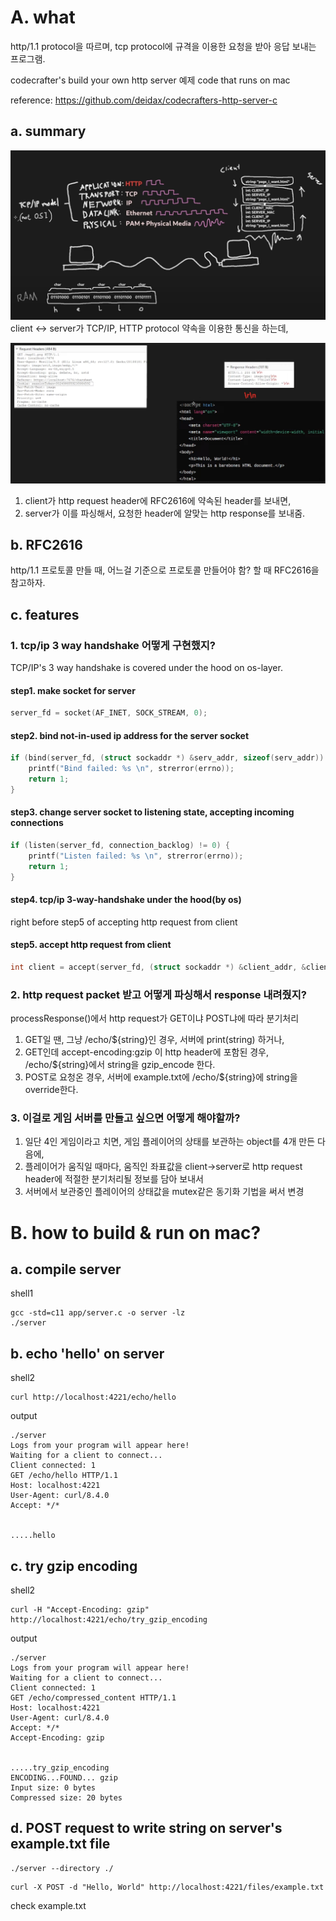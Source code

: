 # A. what
http/1.1 protocol을 따르며, tcp protocol에 규격을 이용한 요청을 받아 응답 보내는 프로그램.

codecrafter's build your own http server 예제 code that runs on mac

reference: https://github.com/deidax/codecrafters-http-server-c


## a. summary
![](images/2024-07-15-20-08-49.png)
client <-> server가 TCP/IP, HTTP protocol 약속을 이용한 통신을 하는데,

![](images/2024-07-15-20-09-57.png)
1. client가 http request header에 RFC2616에 약속된 header를 보내면,
2. server가 이를 파싱해서, 요청한 header에 알맞는 http response를 보내줌.



## b. RFC2616
http/1.1 프로토콜 만들 때,
어느걸 기준으로 프로토콜 만들어야 함?
할 때 RFC2616을 참고하자.


## c. features

### 1. tcp/ip 3 way handshake 어떻게 구현했지?
TCP/IP's 3 way handshake is covered under the hood on os-layer.

#### step1. make socket for server
```c
server_fd = socket(AF_INET, SOCK_STREAM, 0);
```

#### step2. bind not-in-used ip address for the server socket
```c
if (bind(server_fd, (struct sockaddr *) &serv_addr, sizeof(serv_addr)) != 0) {
	printf("Bind failed: %s \n", strerror(errno));
	return 1;
}
```

#### step3. change server socket to listening state, accepting incoming connections

```c
if (listen(server_fd, connection_backlog) != 0) {
	printf("Listen failed: %s \n", strerror(errno));
	return 1;
}
```

#### step4. tcp/ip 3-way-handshake under the hood(by os)

right before step5 of accepting http request from client


#### step5. accept http request from client
```c
int client = accept(server_fd, (struct sockaddr *) &client_addr, &client_addr_len);
```

### 2. http request packet 받고 어떻게 파싱해서 response 내려줬지?
processResponse()에서 http request가 GET이냐 POST냐에 따라 분기처리
1. GET일 땐, 그냥 /echo/${string}인 경우, 서버에 print(string) 하거나,
2. GET인데 accept-encoding:gzip 이 http header에 포함된 경우, /echo/${string}에서 string을 gzip_encode 한다.
3. POST로 요청온 경우, 서버에 example.txt에 /echo/${string}에 string을 override한다.


### 3. 이걸로 게임 서버를 만들고 싶으면 어떻게 해야할까?
1. 일단 4인 게임이라고 치면, 게임 플레이어의 상태를 보관하는 object를 4개 만든 다음에,
2. 플레이어가 움직일 때마다, 움직인 좌표값을 client->server로 http request header에 적절한 분기처리될 정보를 담아 보내서
3. 서버에서 보관중인 플레이어의 상태값을 mutex같은 동기화 기법을 써서 변경


# B. how to build & run on mac?

## a. compile server
shell1
```
gcc -std=c11 app/server.c -o server -lz
./server
```

## b. echo 'hello' on server
shell2
```
curl http://localhost:4221/echo/hello
```

output
```
./server
Logs from your program will appear here!
Waiting for a client to connect...
Client connected: 1
GET /echo/hello HTTP/1.1
Host: localhost:4221
User-Agent: curl/8.4.0
Accept: */*


.....hello
```


## c. try gzip encoding
shell2
```
curl -H "Accept-Encoding: gzip" http://localhost:4221/echo/try_gzip_encoding
```

output

```
./server
Logs from your program will appear here!
Waiting for a client to connect...
Client connected: 1
GET /echo/compressed_content HTTP/1.1
Host: localhost:4221
User-Agent: curl/8.4.0
Accept: */*
Accept-Encoding: gzip


.....try_gzip_encoding
ENCODING...FOUND... gzip
Input size: 0 bytes
Compressed size: 20 bytes
```

## d. POST request to write string on server's example.txt file

```
./server --directory ./
```

```
curl -X POST -d "Hello, World" http://localhost:4221/files/example.txt
```

check example.txt
